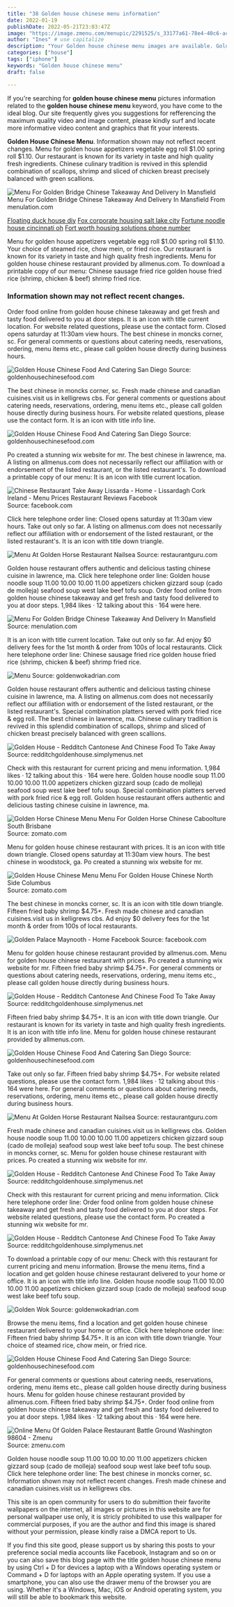 ```yaml
---
title: "38 Golden house chinese menu information"
date: 2022-01-19
publishDate: 2022-05-21T23:03:47Z
image: "https://image.zmenu.com/menupic/2291525/s_33177a61-78e4-40c6-ac4a-581a268e0abd.jpg"
author: "Ines" # use capitalize
description: "Your Golden house chinese menu images are available. Golden house chinese menu are a topic that is being searched for and liked by netizens today. You can Find and Download the Golden house chinese menu files here. Find and Download all royalty-free images."
categories: ["house"]
tags: ["iphone"]
keywords: "Golden house chinese menu"
draft: false

---
```


If you're searching for **golden house chinese menu** pictures information related to the **golden house chinese menu** keyword, you have come to the ideal  blog.  Our site frequently  gives you  suggestions  for refferencing  the maximum  quality video and image  content, please kindly surf and locate more informative video content and graphics  that fit your interests.

**Golden House Chinese Menu**. Information shown may not reflect recent changes. Menu for golden house appetizers vegetable egg roll $1.00 spring roll $1.10. Our restaurant is known for its variety in taste and high quality fresh ingredients. Chinese culinary tradition is revived in this splendid combination of scallops, shrimp and sliced of chicken breast precisely balanced with green scallions.

![Menu For Golden Bridge Chinese Takeaway And Delivery In Mansfield](https://www.menulation.com/images/golden-bridge-mansfield-takeaway-menu-2w.png "Menu For Golden Bridge Chinese Takeaway And Delivery In Mansfield")
Menu For Golden Bridge Chinese Takeaway And Delivery In Mansfield From menulation.com

[Floating duck house diy](/floating-duck-house-diy/)
[Fox corporate housing salt lake city](/fox-corporate-housing-salt-lake-city/)
[Fortune noodle house cincinnati oh](/fortune-noodle-house-cincinnati-oh/)
[Fort worth housing solutions phone number](/fort-worth-housing-solutions-phone-number/)

Menu for golden house appetizers vegetable egg roll $1.00 spring roll $1.10. Your choice of steamed rice, chow mein, or fried rice. Our restaurant is known for its variety in taste and high quality fresh ingredients. Menu for golden house chinese restaurant provided by allmenus.com. To download a printable copy of our menu: Chinese sausage fried rice golden house fried rice (shrimp, chicken &amp; beef) shrimp fried rice.

### Information shown may not reflect recent changes.

Order food online from golden house chinese takeaway and get fresh and tasty food delivered to you at door steps. It is an icon with title current location. For website related questions, please use the contact form. Closed opens saturday at 11:30am view hours. The best chinese in moncks corner, sc. For general comments or questions about catering needs, reservations, ordering, menu items etc., please call golden house directly during business hours.


![Golden House Chinese Food And Catering San Diego](https://goldenhousechinesefood.com/images/Golden%20House2.jpg "Golden House Chinese Food And Catering San Diego")
Source: goldenhousechinesefood.com

The best chinese in moncks corner, sc. Fresh made chinese and canadian cuisines.visit us in kelligrews cbs. For general comments or questions about catering needs, reservations, ordering, menu items etc., please call golden house directly during business hours. For website related questions, please use the contact form. It is an icon with title info line.

![Golden House Chinese Food And Catering San Diego](https://goldenhousechinesefood.com/images/Golden%20House1.jpg "Golden House Chinese Food And Catering San Diego")
Source: goldenhousechinesefood.com

Po created a stunning wix website for mr. The best chinese in lawrence, ma. A listing on allmenus.com does not necessarily reflect our affiliation with or endorsement of the listed restaurant, or the listed restaurant&#039;s. To download a printable copy of our menu: It is an icon with title current location.

![Chinese Restaurant Take Away Lissarda - Home - Lissardagh Cork Ireland - Menu Prices Restaurant Reviews Facebook](https://lookaside.fbsbx.com/lookaside/crawler/media/?media_id=3652357301655336 "Chinese Restaurant Take Away Lissarda - Home - Lissardagh Cork Ireland - Menu Prices Restaurant Reviews Facebook")
Source: facebook.com

Click here telephone order line: Closed opens saturday at 11:30am view hours. Take out only so far. A listing on allmenus.com does not necessarily reflect our affiliation with or endorsement of the listed restaurant, or the listed restaurant&#039;s. It is an icon with title down triangle.

![Menu At Golden Horse Restaurant Nailsea](https://10619-2.s.cdn12.com/r4/menu-The-Golden-Horse.jpg "Menu At Golden Horse Restaurant Nailsea")
Source: restaurantguru.com

Golden house restaurant offers authentic and delicious tasting chinese cuisine in lawrence, ma. Click here telephone order line: Golden house noodle soup 11.00 10.00 10.00 11.00 appetizers chicken gizzard soup (cado de molleja) seafood soup west lake beef tofu soup. Order food online from golden house chinese takeaway and get fresh and tasty food delivered to you at door steps. 1,984 likes · 12 talking about this · 164 were here.

![Menu For Golden Bridge Chinese Takeaway And Delivery In Mansfield](https://www.menulation.com/images/golden-bridge-mansfield-takeaway-menu-2w.png "Menu For Golden Bridge Chinese Takeaway And Delivery In Mansfield")
Source: menulation.com

It is an icon with title current location. Take out only so far. Ad enjoy $0 delivery fees for the 1st month &amp; order from 100s of local restaurants. Click here telephone order line: Chinese sausage fried rice golden house fried rice (shrimp, chicken &amp; beef) shrimp fried rice.

![Menu](https://www.goldenwokadrian.com/menu2.jpg "Menu")
Source: goldenwokadrian.com

Golden house restaurant offers authentic and delicious tasting chinese cuisine in lawrence, ma. A listing on allmenus.com does not necessarily reflect our affiliation with or endorsement of the listed restaurant, or the listed restaurant&#039;s. Special combination platters served with pork fried rice &amp; egg roll. The best chinese in lawrence, ma. Chinese culinary tradition is revived in this splendid combination of scallops, shrimp and sliced of chicken breast precisely balanced with green scallions.

![Golden House - Redditch Cantonese And Chinese Food To Take Away](https://redditchgoldenhouse.simplymenus.net/img/cover.jpg "Golden House - Redditch Cantonese And Chinese Food To Take Away")
Source: redditchgoldenhouse.simplymenus.net

Check with this restaurant for current pricing and menu information. 1,984 likes · 12 talking about this · 164 were here. Golden house noodle soup 11.00 10.00 10.00 11.00 appetizers chicken gizzard soup (cado de molleja) seafood soup west lake beef tofu soup. Special combination platters served with pork fried rice &amp; egg roll. Golden house restaurant offers authentic and delicious tasting chinese cuisine in lawrence, ma.

![Golden Horse Chinese Menu Menu For Golden Horse Chinese Caboolture South Brisbane](https://b.zmtcdn.com/data/menus/753/16590753/8e98d047028d72a204ed973a912953b1.jpg "Golden Horse Chinese Menu Menu For Golden Horse Chinese Caboolture South Brisbane")
Source: zomato.com

Menu for golden house chinese restaurant with prices. It is an icon with title down triangle. Closed opens saturday at 11:30am view hours. The best chinese in woodstock, ga. Po created a stunning wix website for mr.

![Golden House Chinese Menu Menu For Golden House Chinese North Side Columbus](https://b.zmtcdn.com/data/menus/034/17119034/edc5d46f02ac5f4be7e7b7e04be66657.jpg?fit=around%7C200%3A200&amp;crop=200%3A200%3B%2A%2C%2A "Golden House Chinese Menu Menu For Golden House Chinese North Side Columbus")
Source: zomato.com

The best chinese in moncks corner, sc. It is an icon with title down triangle. Fifteen fried baby shrimp $4.75+. Fresh made chinese and canadian cuisines.visit us in kelligrews cbs. Ad enjoy $0 delivery fees for the 1st month &amp; order from 100s of local restaurants.

![Golden Palace Maynooth - Home Facebook](https://lookaside.fbsbx.com/lookaside/crawler/media/?media_id=110894703946543 "Golden Palace Maynooth - Home Facebook")
Source: facebook.com

Menu for golden house chinese restaurant provided by allmenus.com. Menu for golden house chinese restaurant with prices. Po created a stunning wix website for mr. Fifteen fried baby shrimp $4.75+. For general comments or questions about catering needs, reservations, ordering, menu items etc., please call golden house directly during business hours.

![Golden House - Redditch Cantonese And Chinese Food To Take Away](https://redditchgoldenhouse.simplymenus.net/img/1.jpg "Golden House - Redditch Cantonese And Chinese Food To Take Away")
Source: redditchgoldenhouse.simplymenus.net

Fifteen fried baby shrimp $4.75+. It is an icon with title down triangle. Our restaurant is known for its variety in taste and high quality fresh ingredients. It is an icon with title info line. Menu for golden house chinese restaurant provided by allmenus.com.

![Golden House Chinese Food And Catering San Diego](https://goldenhousechinesefood.com/images/Golden%20House5.jpg "Golden House Chinese Food And Catering San Diego")
Source: goldenhousechinesefood.com

Take out only so far. Fifteen fried baby shrimp $4.75+. For website related questions, please use the contact form. 1,984 likes · 12 talking about this · 164 were here. For general comments or questions about catering needs, reservations, ordering, menu items etc., please call golden house directly during business hours.

![Menu At Golden Horse Restaurant Nailsea](https://10619-2.s.cdn12.com/r6/menu-The-Golden-Horse-2020-07.jpg "Menu At Golden Horse Restaurant Nailsea")
Source: restaurantguru.com

Fresh made chinese and canadian cuisines.visit us in kelligrews cbs. Golden house noodle soup 11.00 10.00 10.00 11.00 appetizers chicken gizzard soup (cado de molleja) seafood soup west lake beef tofu soup. The best chinese in moncks corner, sc. Menu for golden house chinese restaurant with prices. Po created a stunning wix website for mr.

![Golden House - Redditch Cantonese And Chinese Food To Take Away](https://redditchgoldenhouse.simplymenus.net/img/3.jpg "Golden House - Redditch Cantonese And Chinese Food To Take Away")
Source: redditchgoldenhouse.simplymenus.net

Check with this restaurant for current pricing and menu information. Click here telephone order line: Order food online from golden house chinese takeaway and get fresh and tasty food delivered to you at door steps. For website related questions, please use the contact form. Po created a stunning wix website for mr.

![Golden House - Redditch Cantonese And Chinese Food To Take Away](https://redditchgoldenhouse.simplymenus.net/img/4.jpg "Golden House - Redditch Cantonese And Chinese Food To Take Away")
Source: redditchgoldenhouse.simplymenus.net

To download a printable copy of our menu: Check with this restaurant for current pricing and menu information. Browse the menu items, find a location and get golden house chinese restaurant delivered to your home or office. It is an icon with title info line. Golden house noodle soup 11.00 10.00 10.00 11.00 appetizers chicken gizzard soup (cado de molleja) seafood soup west lake beef tofu soup.

![Golden Wok](https://www.goldenwokadrian.com/menu1.jpg "Golden Wok")
Source: goldenwokadrian.com

Browse the menu items, find a location and get golden house chinese restaurant delivered to your home or office. Click here telephone order line: Fifteen fried baby shrimp $4.75+. It is an icon with title down triangle. Your choice of steamed rice, chow mein, or fried rice.

![Golden House Chinese Food And Catering San Diego](https://goldenhousechinesefood.com/images/Golden%20House4.jpg "Golden House Chinese Food And Catering San Diego")
Source: goldenhousechinesefood.com

For general comments or questions about catering needs, reservations, ordering, menu items etc., please call golden house directly during business hours. Menu for golden house chinese restaurant provided by allmenus.com. Fifteen fried baby shrimp $4.75+. Order food online from golden house chinese takeaway and get fresh and tasty food delivered to you at door steps. 1,984 likes · 12 talking about this · 164 were here.

![Online Menu Of Golden Palace Restaurant Battle Ground Washington 98604 - Zmenu](https://image.zmenu.com/menupic/2291525/s_33177a61-78e4-40c6-ac4a-581a268e0abd.jpg "Online Menu Of Golden Palace Restaurant Battle Ground Washington 98604 - Zmenu")
Source: zmenu.com

Golden house noodle soup 11.00 10.00 10.00 11.00 appetizers chicken gizzard soup (cado de molleja) seafood soup west lake beef tofu soup. Click here telephone order line: The best chinese in moncks corner, sc. Information shown may not reflect recent changes. Fresh made chinese and canadian cuisines.visit us in kelligrews cbs.

This site is an open community for users to do submittion their favorite wallpapers on the internet, all images or pictures in this website are for personal wallpaper use only, it is stricly prohibited to use this wallpaper for commercial purposes, if you are the author and find this image is shared without your permission, please kindly raise a DMCA report to Us.

If you find this site good, please support us by sharing this posts to your preference social media accounts like Facebook, Instagram and so on or you can also save this blog page with the title golden house chinese menu by using Ctrl + D for devices a laptop with a Windows operating system or Command + D for laptops with an Apple operating system. If you use a smartphone, you can also use the drawer menu of the browser you are using. Whether it's a Windows, Mac, iOS or Android operating system, you will still be able to bookmark this website.
